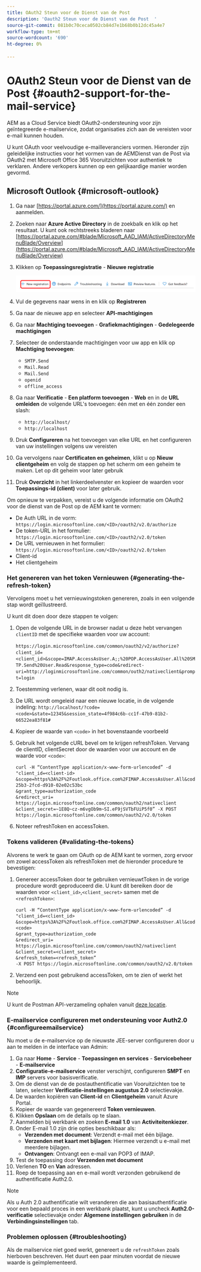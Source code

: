 ```yaml
---
title: OAuth2 Steun voor de Dienst van de Post
description: 'Oauth2 Steun voor de Dienst van de Post  '
source-git-commit: 081b0c70ceca0502cb84d7e1b68b0b12dc45a4e7
workflow-type: tm+mt
source-wordcount: '690'
ht-degree: 0%

---
```


# OAuth2 Steun voor de Dienst van de Post {#oauth2-support-for-the-mail-service}

AEM as a Cloud Service biedt OAuth2-ondersteuning voor zijn geïntegreerde e-mailservice, zodat organisaties zich aan de vereisten voor e-mail kunnen houden.

U kunt OAuth voor veelvoudige e-mailleveranciers vormen. Hieronder zijn geleidelijke instructies voor het vormen van de AEMDienst van de Post via OAuth2 met Microsoft Office 365 Vooruitzichten voor authentiek te verklaren. Andere verkopers kunnen op een gelijkaardige manier worden gevormd.

## Microsoft Outlook {#microsoft-outlook}

1. Ga naar [https://portal.azure.com/](https://portal.azure.com/) en aanmelden.
1. Zoeken naar **Azure Active Directory** in de zoekbalk en klik op het resultaat. U kunt ook rechtstreeks bladeren naar [https://portal.azure.com/#blade/Microsoft_AAD_IAM/ActiveDirectoryMenuBlade/Overview](https://portal.azure.com/#blade/Microsoft_AAD_IAM/ActiveDirectoryMenuBlade/Overview)
1. Klikken op **Toepassingsregistratie** - **Nieuwe registratie**

   ![](/help/forms/using/assets/outh_outlook.PNG)

1. Vul de gegevens naar wens in en klik op **Registreren**
1. Ga naar de nieuwe app en selecteer **API-machtigingen**
1. Ga naar **Machtiging toevoegen** - **Grafiekmachtigingen** - **Gedelegeerde machtigingen**
1. Selecteer de onderstaande machtigingen voor uw app en klik op **Machtiging toevoegen**:
   * `SMTP.Send`
   * `Mail.Read`
   * `Mail.Send`
   * `openid`
   * `offline_access`
1. Ga naar **Verificatie** - **Een platform toevoegen** - **Web** en in de **URL omleiden** de volgende URL&#39;s toevoegen: één met en één zonder een slash:
   * `http://localhost/`
   * `http://localhost`
1. Druk **Configureren** na het toevoegen van elke URL en het configureren van uw instellingen volgens uw vereisten
1. Ga vervolgens naar **Certificaten en geheimen**, klikt u op **Nieuw clientgeheim** en volg de stappen op het scherm om een geheim te maken. Let op dit geheim voor later gebruik
1. Druk **Overzicht** in het linkerdeelvenster en kopieer de waarden voor **Toepassings-id (client)** voor later gebruik.

Om opnieuw te verpakken, vereist u de volgende informatie om OAuth2 voor de dienst van de Post op de AEM kant te vormen:

* De Auth URL in de vorm: `https://login.microsoftonline.com/<ID>/oauth2/v2.0/authorize`
* De token-URL in het formulier: `https://login.microsoftonline.com/<ID>/oauth2/v2.0/token`
* De URL vernieuwen in het formulier: `https://login.microsoftonline.com/<ID>/oauth2/v2.0/token`
* Client-id
* Het clientgeheim

### Het genereren van het token Vernieuwen {#generating-the-refresh-token}

Vervolgens moet u het vernieuwingstoken genereren, zoals in een volgende stap wordt geïllustreerd.

U kunt dit doen door deze stappen te volgen:

1. Open de volgende URL in de browser nadat u deze hebt vervangen `clientID` met de specifieke waarden voor uw account:

   ```https://login.microsoftonline.com/common/oauth2/v2/authorize?client_id=<client_id>&scope=IMAP.AccessAsUser.A;;%20POP.AccessAsUser.All%20SMTP.Send%20User.Read&response_type=code&redirect-uri=http://loginmicrosoftonline.com/common/outh2/nativeclient&prompt=login```

1. Toestemming verlenen, waar dit ooit nodig is.
1. De URL wordt omgeleid naar een nieuwe locatie, in de volgende indeling: `http://localhost/?code=<code>&state=12345&session_state=4f984c6b-cc1f-47b9-81b2-66522ea83f81#`
1. Kopieer de waarde van `<code>` in het bovenstaande voorbeeld
1. Gebruik het volgende cURL bevel om te krijgen refreshToken. Vervang de clientID, clientSecret door de waarden voor uw account en de waarde voor `<code>`:

   ```
   curl -H “ContentType application/x-www-form-urlencoded” -d 
   "client_id=<client-id>
   &scope=https%3A%2F%2Foutlook.office.com%2FIMAP.AccessAsUser.All&code=M.R3_BAY.1bf609bf-25b3-2fcd-d910-02e02c53bc
   &grant_type=authorization_code
   &redirect_uri= https://login.microsoftonline.com/common/oauth2/nativeclient
   &client_secret=~1E8Q~cz-m6vgOb9m~SI.eF9jSVTbFUiP5f0” -X POST https://login.microsoftonline.com/common/oauth2/v2.0/token
   ```

1. Noteer refreshToken en accessToken.

### Tokens valideren {#validating-the-tokens}

Alvorens te werk te gaan om OAuth op de AEM kant te vormen, zorg ervoor om zowel accessToken als refreshToken met de hieronder procedure te bevestigen:

1. Genereer accessToken door te gebruiken vernieuwtToken in de vorige procedure wordt geproduceerd die. U kunt dit bereiken door de waarden voor `<client_id>`,`<client_secret>` samen met de `<refreshToken>`:

   ```
   curl -H “ContentType application/x-www-form-urlencoded” -d 
   "client_id=<client_id>
   &scope=https%3A%2F%2Foutlook.office.com%2FIMAP.AccessAsUser.All&code=<code>
   &grant_type=authorization_code
   &redirect_uri= https://login.microsoftonline.com/common/oauth2/nativeclient
   &client_secret=<client_secret>
   &refresh_token=<refresh_token” 
   -X POST https://login.microsoftonline.com/common/oauth2/v2.0/token
   ```

1. Verzend een post gebruikend accessToken, om te zien of werkt het behoorlijk.

>[!NOTE]
>
> U kunt de Postman API-verzameling ophalen vanuit [deze locatie](https://docs.microsoft.com/en-us/azure/active-directory/develop/v2-oauth2-auth-code-flow).

### E-mailservice configureren met ondersteuning voor Auth2.0 {#configureemailservice}

Nu moet u de e-mailservice op de nieuwste JEE-server configureren door u aan te melden in de interface van Admin:

1. Ga naar **Home** - **Service** - **Toepassingen en services** - **Servicebeheer** - **E-mailservice**
1. **Configuratie-e-mailservice** venster verschijnt, configureren **SMPT** en **IMP** servers voor basisverificatie.
1. Om de dienst van de de postauthentificatie van Vooruitzichten toe te laten, selecteer **Verificatie-instellingen augustus 2.0** selectievakje.
1. De waarden kopiëren van **Client-id** en **Clientgeheim** vanuit Azure Portal.
1. Kopieer de waarde van gegenereerd **Token vernieuwen**.
1. Klikken **Opslaan** om de details op te slaan.
1. Aanmelden bij werkbank en zoeken **E-mail 1.0** van **Activiteitenkiezer**.
1. Onder E-mail 1.0 zijn drie opties beschikbaar als:
   * **Verzenden met document**: Verzendt e-mail met één bijlage.
   * **Verzenden met kaart met bijlagen**: Hiermee verzendt u e-mail met meerdere bijlagen.
   * **Ontvangen**: Ontvangt een e-mail van POP3 of IMAP.
1. Test de toepassing door **Verzenden met document**
1. Verlenen **TO** en **Van** adressen.
1. Roep de toepassing aan en e-mail wordt verzonden gebruikend de authentificatie Auth2.0.

>[!NOTE]
>
> Als u Auth 2.0 authentificatie wilt veranderen die aan basisauthentificatie voor een bepaald proces in een werkbank plaatst, kunt u uncheck **Auth2.0-verificatie** selectievakje onder **Algemene instellingen gebruiken** in de **Verbindingsinstellingen** tab.

### Problemen oplossen {#troubleshooting}

Als de mailservice niet goed werkt, genereert u de `refreshToken` zoals hierboven beschreven. Het duurt een paar minuten voordat de nieuwe waarde is geïmplementeerd.


